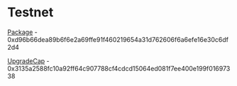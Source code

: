 # Testnet

[Package](https://testnet.suivision.xyz/package/0xd96b66dea89b6f6e2a69ffe91f460219654a31d762606f6a6efe16e30c6df2d4) - 0xd96b66dea89b6f6e2a69ffe91f460219654a31d762606f6a6efe16e30c6df2d4

[UpgradeCap](https://testnet.suivision.xyz/object/0x3135a2588fc10a92ff64c907788cf4cdcd15064ed081f7ee400e199f01697338) - 0x3135a2588fc10a92ff64c907788cf4cdcd15064ed081f7ee400e199f01697338
